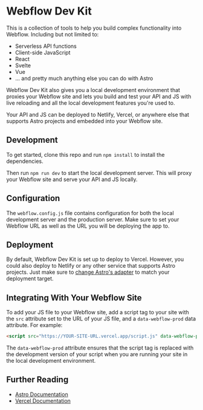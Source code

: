 # Webflow Dev Kit

This is a collection of tools to help you build complex functionality into Webflow. Including but not limited to:

- Serverless API functions
- Client-side JavaScript
- React
- Svelte
- Vue
- ... and pretty much anything else you can do with Astro

Webflow Dev Kit also gives you a local development environment that proxies your Webflow site and lets you build and test your API and JS with live reloading and all the local development features you're used to.

Your API and JS can be deployed to Netlify, Vercel, or anywhere else that supports Astro projects and embedded into your Webflow site.

## Development

To get started, clone this repo and run `npm install` to install the dependencies.

Then run `npm run dev` to start the local development server. This will proxy your Webflow site and serve your API and JS locally.

## Configuration

The `webflow.config.js` file contains configuration for both the local development server and the production server. Make sure to set your Webflow URL as well as the URL you will be deploying the app to.

## Deployment

By default, Webflow Dev Kit is set up to deploy to Vercel. However, you could also deploy to Netlify or any other service that supports Astro projects. Just make sure to [change Astro's adapter](https://astro.build/integrations?search=&categories%5B%5D=adapters) to match your deployment target.

## Integrating With Your Webflow Site

To add your JS file to your Webflow site, add a script tag to your site with the `src` attribute set to the URL of your JS file, and a `data-webflow-prod` data attribute. For example:

```html
<script src="https://YOUR-SITE-URL.vercel.app/script.js" data-webflow-prod></script>
```

The `data-webflow-prod` attribute ensures that the script tag is replaced with the development version of your script when you are running your site in the local development environment.

## Further Reading
- [Astro Documentation](https://docs.astro.build/)
- [Vercel Documentation](https://vercel.com/docs)